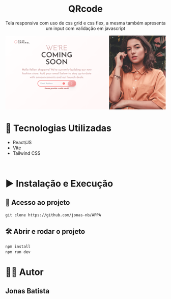 <h1 align="center">QRcode</h1>

<p align='center'>
  Tela responsiva com uso de css grid e css flex, a mesma também apresenta um input com validação em javascript
</p>
 <img src="/src/assets/images/Desktop.png" alt="" />
<br />
<h1>🔧 Tecnologias Utilizadas</h1>
<ul>
  <li>React/JS</li>
  <li>Vite</li>
  <li>Tailwind CSS</li>
</ul>
</br>
<h1>▶ Instalação e Execução</h1>
<h2>📁 Acesso ao projeto</h2> 
<code>git clone https://github.com/jonas-nb/APPA</code>
<h2>🛠️ Abrir e rodar o projeto</h2> 
<code>npm install</code>
</br>
<code>npm run dev</code>
</br>
<h1>✍🏾 Autor</h1>
<h2>Jonas Batista</h2>
